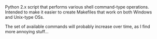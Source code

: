 Python 2.x script that performs various shell command-type operations.
Intended to make it easier to create Makefiles that work on both
Windows and Unix-type OSs.

The set of available commands will probably increase over time, as I
find more annoying stuff...
